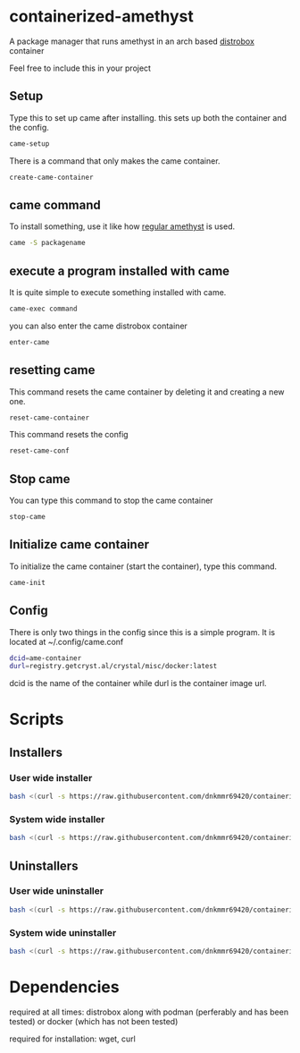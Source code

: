 # containerized-amethyst
A package manager that runs amethyst in an arch based [distrobox](https://github.com/89luca89/distrobox) container

Feel free to include this in your project

## Setup

Type this to set up came after installing. this sets up both the container and the config.

```bash
came-setup
```

There is a command that only makes the came container.

```bash
create-came-container
```

## came command

To install something, use it like how [regular amethyst](https://getcryst.al/site/docs/amethyst/getting-started) is used.

```bash
came -S packagename
```

## execute a program installed with came

It is quite simple to execute something installed with came.

```bash
came-exec command
```

you can also enter the came distrobox container

```bash
enter-came
```

## resetting came

This command resets the came container by deleting it and creating a new one.

```bash
reset-came-container
```

This command resets the config

```bash
reset-came-conf
```

## Stop came

You can type this command to stop the came container

```bash
stop-came
```

## Initialize came container

To initialize the came container (start the container), type this command.

```bash
came-init
```

## Config

There is only two things in the config since this is a simple program. It is located at ~/.config/came.conf

```bash
dcid=ame-container
durl=registry.getcryst.al/crystal/misc/docker:latest
```
dcid is the name of the container while durl is the container image url.

# Scripts

## Installers

### User wide installer

```bash
bash <(curl -s https://raw.githubusercontent.com/dnkmmr69420/containerized-amethyst/main/user-wide-install.sh)
```
### System wide installer

```bash
bash <(curl -s https://raw.githubusercontent.com/dnkmmr69420/containerized-amethyst/main/system-wide-install.sh)
```

## Uninstallers

### User wide uninstaller

```bash
bash <(curl -s https://raw.githubusercontent.com/dnkmmr69420/containerized-amethyst/main/user-wide-uninstall.sh)
```

### System wide uninstaller

```bash
bash <(curl -s https://raw.githubusercontent.com/dnkmmr69420/containerized-amethyst/main/system-wide-uninstall.sh)
```

# Dependencies

required at all times: distrobox along with podman (perferably and has been tested) or docker (which has not been tested)

required for installation: wget, curl

